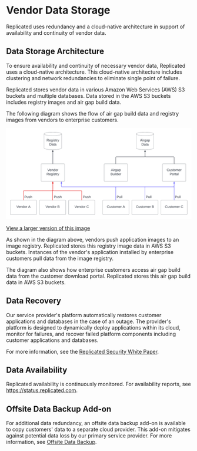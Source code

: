 # Vendor Data Storage

Replicated uses redundancy and a cloud-native architecture in support of availability and continuity of vendor data.

## Data Storage Architecture

To ensure availability and continuity of necessary vendor data, Replicated uses a cloud-native architecture. This cloud-native architecture includes clustering and network redundancies to eliminate single point of failure.

Replicated stores vendor data in various Amazon Web Services (AWS) S3 buckets and multiple databases. Data stored in the AWS S3 buckets includes registry images and air gap build data.

The following diagram shows the flow of air gap build data and registry images from vendors to enterprise customers.

![Architecture diagram of Replicated vendor data storage](../../static/images/data-storage.png)

[View a larger version of this image](../../static/images/data-storage.png)

As shown in the diagram above, vendors push application images to an image registry. Replicated stores this registry image data in AWS S3 buckets. Instances of the vendor's application installed by enterprise customers pull data from the image registry.

The diagram also shows how enterprise customers access air gap build data from the customer download portal. Replicated stores this air gap build data in AWS S3 buckets.

## Data Recovery

Our service provider's platform automatically restores customer applications and databases in the case of an outage. The provider's platform is designed to dynamically deploy applications within its cloud, monitor for failures, and recover failed platform components including customer applications and databases.

For more information, see the [Replicated Security White Paper](https://www.replicated.com/downloads/Replicated-Security-Whitepaper.pdf).

## Data Availability

Replicated availability is continuously monitored. For availability reports, see https://status.replicated.com.

## Offsite Data Backup Add-on

For additional data redundancy, an offsite data backup add-on is available to copy customers' data to a separate cloud provider. This add-on mitigates against potential data loss by our primary service provider. For more information, see [Offsite Data Backup](offsite-backup).
